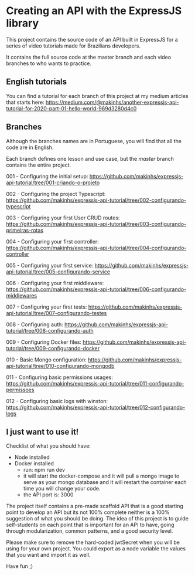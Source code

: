 # Creating an API with the ExpressJS library

This project contains the source code of an API built in ExpressJS for a series of video tutorials made for Brazilians developers.

It contains the full source code at the master branch and each video branches to who wants to practice.

## English tutorials

You can find a tutorial for each branch of this project at my medium articles that starts here:
https://medium.com/@makinhs/another-expressjs-api-tutorial-for-2020-part-01-hello-world-969d3280d4c0

## Branches

Although the branches names are in Portuguese, you will find that all the code are in English.

Each branch defines one lesson and use case, but the *master* branch contains the entire project.

001 - Configuring the initial setup: https://github.com/makinhs/expressjs-api-tutorial/tree/001-criando-o-projeto

002 - Configuring the project Typescript: https://github.com/makinhs/expressjs-api-tutorial/tree/002-configurando-typescript

003 - Configuring your first User CRUD routes: https://github.com/makinhs/expressjs-api-tutorial/tree/003-configurando-primeiras-rotas

004 - Configuring your first controller: https://github.com/makinhs/expressjs-api-tutorial/tree/004-configurando-controller

005 - Configuring your first service: https://github.com/makinhs/expressjs-api-tutorial/tree/005-configurando-service

006 - Configuring your first middleware: https://github.com/makinhs/expressjs-api-tutorial/tree/006-configurando-middlewares

007 - Configuring your first tests: https://github.com/makinhs/expressjs-api-tutorial/tree/007-configurando-testes

008 - Configuring auth: https://github.com/makinhs/expressjs-api-tutorial/tree/008-configurando-auth

009 - Configuring Docker files: https://github.com/makinhs/expressjs-api-tutorial/tree/009-configurando-docker

010 - Basic Mongo configuration: https://github.com/makinhs/expressjs-api-tutorial/tree/010-configurando-mongodb

011 - Configuring basic permissions usages: https://github.com/makinhs/expressjs-api-tutorial/tree/011-configurando-permissoes

012 - Configuring basic logs with winston: https://github.com/makinhs/expressjs-api-tutorial/tree/012-configurando-logs

## I just want to use it!

Checklist of what you should have:

- Node installed
- Docker installed
    - run: npm run dev
    - it will start the docker-compose and it will pull a mongo image to serve as your mongo database and it will restart the container each time you will change your code.
    - the API port is: 3000
    
The project itself contains a pre-made scaffold API that is a good starting point to develop an API but its not 100% complete neither is a 100% suggestion of what you should be doing. The idea of this
project is to guide self-students on each point that is important for an API to have, going through 
modularization, common patterns, and a good security level.

Please make sure to remove the hard-coded jwtSecret when you will be using for your own project. You could export as a node variable the values that you want and import it as well.

Have fun ;)
